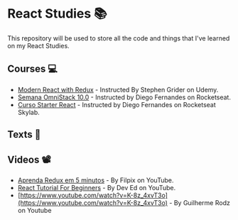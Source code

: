 # React Studies 📚

This repository will be used to store all the code and things that I've learned on my React Studies.

## Courses 💻
* [Modern React with Redux](https://www.udemy.com/course/react-redux/) - Instructed By Stephen Grider on Udemy.
* [Semana OmniStack 10.0](https://github.com/Rocketseat/semana-omnistack-10) - Instructed by Diego Fernandes on Rocketseat.
* [Curso Starter React](https://skylab.rocketseat.com.br/node/curso-react-js) - Instructed by Diego Fernandes on Rocketseat Skylab.


## Texts 📑

## Videos 📽️
* [Aprenda Redux em 5 minutos](https://www.youtube.com/watch?v=Bg0xlUYAp0c) - By Filpix on YouTube. 
* [React Tutorial For Beginners](https://youtu.be/dGcsHMXbSOA) - By Dev Ed on YouTube.
* [https://www.youtube.com/watch?v=K-8z_4xvT3o](https://www.youtube.com/watch?v=K-8z_4xvT3o) - By Guilherme Rodz on Youtube
